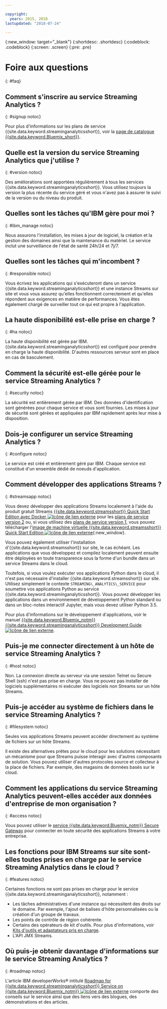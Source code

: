 ```yaml
---

copyright:
  years: 2015, 2018
lastupdated: "2018-07-24"

---
```


<!-- Attribute definitions -->
{:new_window: target="_blank"}
{:shortdesc: .shortdesc}
{:codeblock: .codeblock}
{:screen: .screen}
{:pre: .pre}

# Foire aux questions
{: #faq}

## Comment s'inscrire au service Streaming Analytics ?
{: #signup notoc}  

Pour plus d'informations sur les plans de service {{site.data.keyword.streaminganalyticsshort}}, voir la [page de catalogue {{site.data.keyword.Bluemix_short}}](https://console.bluemix.net/catalog/services/streaming-analytics).

## Quelle est la version du service Streaming Analytics que j'utilise ?
{: #version notoc}   

Des améliorations sont apportées régulièrement à tous les services {{site.data.keyword.streaminganalyticsshort}}. Vous utilisez toujours la version la plus récente du service géré et vous n'avez pas à assurer le suivi de la version ou du niveau du produit.

## Quelles sont les tâches qu'IBM gère pour moi ?
{: #ibm_manage notoc}   

Nous assurons l'installation, les mises à jour de logiciel, la création et la gestion des domaines ainsi que la maintenance du matériel. Le service inclut une surveillance de l'état de santé 24h/24 et 7j/7.


## Quelles sont les tâches qui m'incombent ?  
{: #responsible notoc}

Vous écrivez les applications qui s'exécuteront dans un service {{site.data.keyword.streaminganalyticsshort}} et une instance Streams sur site et vous vous assurez qu'elles fonctionnent correctement et qu'elles répondent aux exigences en matière de performances. Vous êtes également chargé de surveiller tout ce qui est propre à l'application.

## La haute disponibilité est-elle prise en charge ?
{: #ha notoc}

La haute disponibilité est gérée par IBM. {{site.data.keyword.streaminganalyticsshort}} est configuré pour prendre en charge la haute disponibilité. D'autres ressources serveur sont en place en cas de basculement.

## Comment la sécurité est-elle gérée pour le service Streaming Analytics ?
{: #security notoc}  

La sécurité est entièrement gérée par IBM. Des données d'identification sont générées pour chaque service et vous sont fournies. Les mises à jour de sécurité sont gérées et appliquées par IBM rapidement après leur mise à disposition.

## Dois-je configurer un service Streaming Analytics ?  
{: #configure notoc}

Le service est créé et entièrement géré par IBM. Chaque service est constitué d'un ensemble dédié de noeuds d'application.

## Comment développer des applications Streams ?
{: #streamsapp notoc}

Vous devez développer des applications Streams localement à l'aide du produit gratuit Streams [{{site.data.keyword.streamsshort}} Quick Start Edition avec Docker ![Icône de lien externe](../../icons/launch-glyph.svg "Icône de lien externe")](http://ibmstreams.github.io/streamsx.documentation/docs/4.2/qse-install-docker/) pour les [plans de service version 2](/docs/services/StreamingAnalytics/service_plans.html) ou, si vous utilisez des [plans de service version 1](/docs/services/StreamingAnalytics/service_plans.html), vous pouvez télécharger l'[image de machine virtuelle {{site.data.keyword.streamsshort}} Quick Start Edition ![Icône de lien externe](../../icons/launch-glyph.svg "Icône de lien externe")](http://ibmstreams.github.io/streamsx.documentation/docs/4.2/qse-intro/){:new_window}.

Vous pouvez également utiliser l'installation d'{{site.data.keyword.streamsshort}} sur site, le cas échéant. Les applications que vous développez et compilez localement peuvent ensuite être déployées en toute transparence sous la forme d'un bundle dans un service Streams dans le cloud.

Toutefois, si vous voulez exécuter vos applications Python dans le cloud, il n'est pas nécessaire d'installer {{site.data.keyword.streamsshort}} sur site. Utilisez simplement le contexte `STREAMING\_ANALYTICS\_SERVICE` pour soumettre vos applications Python au service {{site.data.keyword.streaminganalyticsshort}}. Vous pouvez développer les applications dans un environnement de développement Python standard ou dans un bloc-notes interactif Jupyter, mais vous devez utiliser Python 3.5.

Pour plus d'informations sur le développement d'applications, voir le manuel [{{site.data.keyword.Bluemix_notm}} {{site.data.keyword.streaminganalyticsshort}} Development Guide ![Icône de lien externe](../../icons/launch-glyph.svg "Icône de lien externe")](https://developer.ibm.com/streamsdev/?p=16589&post_type=doc&preview=1&_ppp=7ad76a418b).

## Puis-je me connecter directement à un hôte de service Streaming Analytics ?
{: #host notoc}  

Non. La connexion directe au serveur via une session Telnet ou Secure Shell (ssh) n'est pas prise en charge. Vous ne pouvez pas installer de logiciels supplémentaires ni exécuter des logiciels non Streams sur un hôte Streams.

## Puis-je accéder au système de fichiers dans le service Streaming Analytics ?
{: #filesystem notoc}  

Seules vos applications Streams peuvent accéder directement au système de fichiers sur un hôte Streams.

Il existe des alternatives prêtes pour le cloud pour les solutions nécessitant un mécanisme pour que Streams puisse interagir avec d'autres composants de solution. Vous pouvez utiliser d'autres protocoles source et collecteur à la place de fichiers. Par exemple, des magasins de données basés sur le cloud.

## Comment les applications du service Streaming Analytics peuvent-elles accéder aux données d'entreprise de mon organisation ?
{: #access notoc}  

Vous pouvez utiliser le [service {{site.data.keyword.Bluemix_notm}} Secure Gateway](https://console.bluemix.net/catalog/services/secure-gateway) pour connecter en toute sécurité des applications Streams à votre entreprise.

## Les fonctions pour IBM Streams sur site sont-elles toutes prises en charge par le service Streaming Analytics dans le cloud ?
{: #features notoc}

Certaines fonctions ne sont pas prises en charge pour le service {{site.data.keyword.streaminganalyticsshort}}, notamment :

  - Les tâches administratives d'une instance qui nécessitent des droits sur le domaine. Par exemple, l'ajout de balises d'hôte personnalisées ou la création d'un groupe de travaux.
  - Les points de contrôle de région cohérente.
  - Certains des opérateurs de kit d'outils. Pour plus d'informations, voir [Kits d'outils et adaptateurs pris en charge](/docs/services/StreamingAnalytics/compatible_toolkits.html).
  - L'API JMX Streams.

## Où puis-je obtenir davantage d'informations sur le service Streaming Analytics ?
{: #roadmap notoc}

L'article IBM developerWorks® intitulé [Roadmap for {{site.data.keyword.streaminganalyticsshort}} Service on {{site.data.keyword.Bluemix_notm}} ![Icône de lien externe](../../icons/launch-glyph.svg "Icône de lien externe")](https://developer.ibm.com/streamsdev/docs/roadmap-for-streaming-analytics-service-on-bluemix/) comporte des conseils sur le service ainsi que des liens vers des blogues, des démonstrations et des articles.
